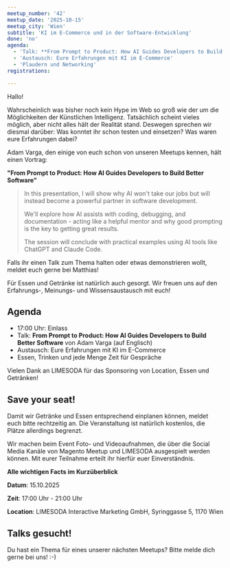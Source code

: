 ```yaml
---
meetup_number: '42'
meetup_date: '2025-10-15'
meetup_city: 'Wien'
subtitle: 'KI im E-Commerce und in der Software-Entwicklung'
done: 'no'
agenda:
  - 'Talk: **From Prompt to Product: How AI Guides Developers to Build Better Software** von Adam Varga'
  - 'Austausch: Eure Erfahrungen mit KI im E-Commerce'
  - 'Plaudern und Networking'
registrations:

---
```


Hallo!

Wahrscheinlich was bisher noch kein Hype im Web so groß wie der um die Möglichkeiten der Künstlichen Intelligenz. Tatsächlich scheint vieles möglich, aber nicht alles hält der Realität stand. Deswegen sprechen wir diesmal darüber: Was konntet ihr schon testen und einsetzen? Was waren eure Erfahrungen dabei?

Adam Varga, den einige von euch schon von unseren Meetups kennen, hält einen Vortrag:

**"From Prompt to Product: How AI Guides Developers to Build Better Software"**

> In this presentation, I will show why AI won't take our jobs but will instead become a powerful partner in software development.
>
> We'll explore how AI assists with coding, debugging, and documentation - acting like a helpful mentor and why good prompting is the key to getting great results.
>
> The session will conclude with practical examples using AI tools like ChatGPT and Claude Code.

Falls ihr einen Talk zum Thema halten oder etwas demonstrieren wollt, meldet euch gerne bei Matthias!

Für Essen und Getränke ist natürlich auch gesorgt. Wir freuen uns auf den Erfahrungs-, Meinungs- und Wissensaustausch mit euch!

## Agenda

* 17:00 Uhr: Einlass
* Talk: **From Prompt to Product: How AI Guides Developers to Build Better Software** von Adam Varga (auf Englisch)
* Austausch: Eure Erfahrungen mit KI im E-Commerce
* Essen, Trinken und jede Menge Zeit für Gespräche

Vielen Dank an LIMESODA für das Sponsoring von Location, Essen und Getränken!

## Save your seat!

Damit wir Getränke und Essen entsprechend einplanen können, meldet euch bitte rechtzeitig an. Die Veranstaltung ist natürlich kostenlos, die Plätze allerdings begrenzt.

Wir machen beim Event Foto- und Videoaufnahmen, die über die Social Media Kanäle von Magento Meetup und LIMESODA ausgespielt werden können. Mit eurer Teilnahme erteilt ihr hierfür euer Einverständnis.

**Alle wichtigen Facts im Kurzüberblick**

**Datum**: 15.10.2025

**Zeit**: 17:00 Uhr - 21:00 Uhr

**Location**: LIMESODA Interactive Marketing GmbH, Syringgasse 5, 1170 Wien

## Talks gesucht!

Du hast ein Thema für eines unserer nächsten Meetups? Bitte melde dich gerne bei uns! :-)